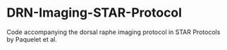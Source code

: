 # DRN-Imaging-STAR-Protocol
Code accompanying the dorsal raphe imaging protocol in STAR Protocols by Paquelet et al.
